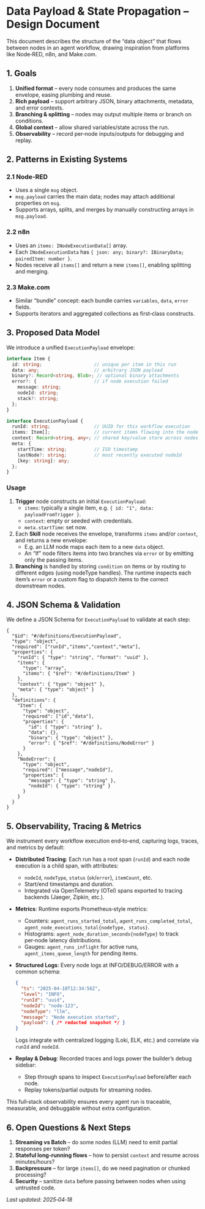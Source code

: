  # Data Payload & State Propagation – Design Document

 This document describes the structure of the “data object” that flows between nodes in an agent workflow, drawing inspiration from platforms like Node‑RED, n8n, and Make.com.

 ## 1. Goals

 1. **Unified format** – every node consumes and produces the same envelope, easing plumbing and reuse.
 2. **Rich payload** – support arbitrary JSON, binary attachments, metadata, and error contexts.
 3. **Branching & splitting** – nodes may output multiple items or branch on conditions.
 4. **Global context** – allow shared variables/state across the run.
 5. **Observability** – record per‑node inputs/outputs for debugging and replay.

 ## 2. Patterns in Existing Systems

 ### 2.1 Node‑RED
 - Uses a single `msg` object.
 - `msg.payload` carries the main data; nodes may attach additional properties on `msg`.
 - Supports arrays, splits, and merges by manually constructing arrays in `msg.payload`.

 ### 2.2 n8n
 - Uses an `items: INodeExecutionData[]` array.
 - Each `INodeExecutionData` has `{ json: any; binary?: IBinaryData; pairedItem: number }`.
 - Nodes receive all `items[]` and return a new `items[]`, enabling splitting and merging.

 ### 2.3 Make.com
 - Similar “bundle” concept: each bundle carries `variables`, `data`, `error` fields.
 - Supports iterators and aggregated collections as first‑class constructs.

 ## 3. Proposed Data Model

 We introduce a unified `ExecutionPayload` envelope:

 ```ts
 interface Item {
   id: string;                   // unique per item in this run
   data: any;                    // arbitrary JSON payload
   binary?: Record<string, Blob>; // optional binary attachments
   error?: {                     // if node execution failed
     message: string;
     nodeId: string;
     stack?: string;
   };
 }

 interface ExecutionPayload {
   runId: string;                // UUID for this workflow execution
   items: Item[];                // current items flowing into the node
   context: Record<string, any>; // shared key/value store across nodes
   meta: {
     startTime: string;          // ISO timestamp
     lastNode?: string;          // most recently executed nodeId
     [key: string]: any;
   };
 }
 ```

 ### Usage
 1. **Trigger** node constructs an initial `ExecutionPayload`:
    - `items`: typically a single item, e.g. `{ id: "1", data: payloadFromTrigger }`.
    - `context`: empty or seeded with credentials.
    - `meta.startTime`: set now.
 2. Each **Skill** node receives the envelope, transforms `items` and/or `context`, and returns a new envelope:
    - E.g. an LLM node maps each item to a new `data` object.
    - An “If” node filters items into two branches via `error` or by emitting only the passing items.
 3. **Branching** is handled by storing `condition` on items or by routing to different edges (using nodeType handles).  The runtime inspects each item’s `error` or a custom flag to dispatch items to the correct downstream nodes.

 ## 4. JSON Schema & Validation

 We define a JSON Schema for `ExecutionPayload` to validate at each step:

 ```jsonc
 {
   "$id": "#/definitions/ExecutionPayload",
   "type": "object",
   "required": ["runId","items","context","meta"],
   "properties": {
     "runId": { "type": "string", "format": "uuid" },
     "items": {
       "type": "array",
       "items": { "$ref": "#/definitions/Item" }
     },
     "context": { "type": "object" },
     "meta": { "type": "object" }
   },
   "definitions": {
     "Item": {
       "type": "object",
       "required": ["id","data"],
       "properties": {
         "id": { "type": "string" },
         "data": {},
         "binary": { "type": "object" },
         "error": { "$ref": "#/definitions/NodeError" }
       }
     },
     "NodeError": {
       "type": "object",
       "required": ["message","nodeId"],
       "properties": {
         "message": { "type": "string" },
         "nodeId": { "type": "string" }
       }
     }
   }
 }
 ```

 ## 5. Observability, Tracing & Metrics

 We instrument every workflow execution end‑to‑end, capturing logs, traces, and metrics by default:

 - **Distributed Tracing**: Each run has a root span (`runId`) and each node execution is a child span, with attributes:
   - `nodeId`, `nodeType`, `status` (`ok`/`error`), `itemCount`, etc.
   - Start/end timestamps and duration.
   - Integrated via OpenTelemetry (OTel) spans exported to tracing backends (Jaeger, Zipkin, etc.).

 - **Metrics**: Runtime exports Prometheus‑style metrics:
   - Counters: `agent_runs_started_total`, `agent_runs_completed_total`, `agent_node_executions_total{nodeType, status}`.
   - Histograms: `agent_node_duration_seconds{nodeType}` to track per‑node latency distributions.
   - Gauges: `agent_runs_inflight` for active runs, `agent_items_queue_length` for pending items.

 - **Structured Logs**: Every node logs at INFO/DEBUG/ERROR with a common schema:
   ```json
   {
     "ts": "2025-04-18T12:34:56Z",
     "level": "INFO",
     "runId": "uuid",
     "nodeId": "node-123",
     "nodeType": "llm",
     "message": "Node execution started",
     "payload": { /* redacted snapshot */ }
   }
   ```
   Logs integrate with centralized logging (Loki, ELK, etc.) and correlate via `runId` and `nodeId`.

 - **Replay & Debug**: Recorded traces and logs power the builder’s debug sidebar:
   - Step through spans to inspect `ExecutionPayload` before/after each node.
   - Replay tokens/partial outputs for streaming nodes.

 This full‑stack observability ensures every agent run is traceable, measurable, and debuggable without extra configuration.

 ## 6. Open Questions & Next Steps

 1. **Streaming vs Batch** – do some nodes (LLM) need to emit partial responses per token?
 2. **Stateful long‑running flows** – how to persist `context` and resume across minutes/hours?
 3. **Backpressure** – for large `items[]`, do we need pagination or chunked processing?
 4. **Security** – sanitize `data` before passing between nodes when using untrusted code.

 _Last updated: 2025‑04‑18_